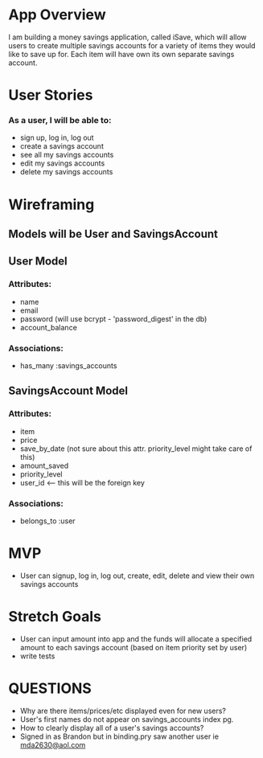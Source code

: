 # App Overview

I am building a money savings application, called iSave, which will allow users to create multiple savings accounts for a variety of items they would like to save up for. Each item will have own its own separate savings account.

# User Stories

### As a user, I will be able to:

- sign up, log in, log out
- create a savings account
- see all my savings accounts
- edit my savings accounts
- delete my savings accounts

# Wireframing

## Models will be User and SavingsAccount

## User Model

### Attributes:

- name
- email
- password (will use bcrypt - 'password_digest' in the db)
- account_balance

### Associations:

- has_many :savings_accounts


## SavingsAccount Model

### Attributes:

- item
- price
- save_by_date (not sure about this attr. priority_level might take care of this)
- amount_saved
- priority_level
- user_id <-- this will be the foreign key

### Associations:

- belongs_to :user

# MVP

- User can signup, log in, log out, create, edit, delete and view their own savings accounts

# Stretch Goals

- User can input amount into app and the funds will allocate a specified amount to each savings account (based on item priority set by user)
- write tests

# QUESTIONS

- Why are there items/prices/etc displayed even for new users?
- User's first names do not appear on savings_accounts index pg.
- How to clearly display all of a user's savings accounts?
- Signed in as Brandon but in binding.pry saw another user ie mda2630@aol.com